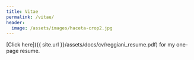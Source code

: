```yaml
---
title: Vitae
permalink: /vitae/
header:
  image: /assets/images/haceta-crop2.jpg
---
```


[Click here]({{ site.url }}/assets/docs/cv/reggiani_resume.pdf) for my one-page resume.

